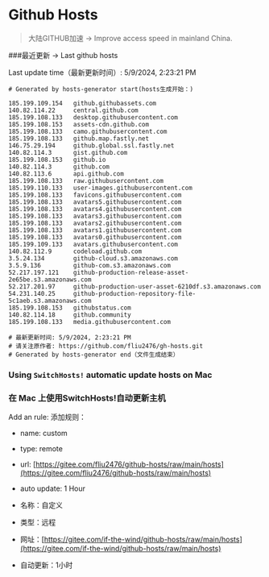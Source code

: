 # Github Hosts

>大陆GITHUB加速 -> Improve access speed in mainland China. 

###最近更新  -> Last github hosts

Last update time（最新更新时间）: 5/9/2024, 2:23:21 PM

```base
# Generated by hosts-generator start(hosts生成开始：) 

185.199.109.154   github.githubassets.com
140.82.114.22     central.github.com
185.199.108.133   desktop.githubusercontent.com
185.199.108.153   assets-cdn.github.com
185.199.108.133   camo.githubusercontent.com
185.199.108.133   github.map.fastly.net
146.75.29.194     github.global.ssl.fastly.net
140.82.114.3      gist.github.com
185.199.108.153   github.io
140.82.114.3      github.com
140.82.113.6      api.github.com
185.199.108.133   raw.githubusercontent.com
185.199.110.133   user-images.githubusercontent.com
185.199.108.133   favicons.githubusercontent.com
185.199.108.133   avatars5.githubusercontent.com
185.199.108.133   avatars4.githubusercontent.com
185.199.108.133   avatars3.githubusercontent.com
185.199.108.133   avatars2.githubusercontent.com
185.199.108.133   avatars1.githubusercontent.com
185.199.108.133   avatars0.githubusercontent.com
185.199.109.133   avatars.githubusercontent.com
140.82.112.9      codeload.github.com
3.5.24.134        github-cloud.s3.amazonaws.com
3.5.9.136         github-com.s3.amazonaws.com
52.217.197.121    github-production-release-asset-2e65be.s3.amazonaws.com
52.217.201.97     github-production-user-asset-6210df.s3.amazonaws.com
54.231.140.25     github-production-repository-file-5c1aeb.s3.amazonaws.com
185.199.108.153   githubstatus.com
140.82.114.18     github.community
185.199.108.133   media.githubusercontent.com

# 最新更新时间: 5/9/2024, 2:23:21 PM
# 请关注原作者: https://github.com/fliu2476/gh-hosts.git
# Generated by hosts-generator end（文件生成结束）
```

### Using `SwitchHosts!` automatic update hosts on Mac
### **在 Mac 上使用SwitchHosts!自动更新主机**
Add an rule:
添加规则：
- name: custom
- type: remote
- url: [https://gitee.com/fliu2476/github-hosts/raw/main/hosts](https://gitee.com/fliu2476/github-hosts/raw/main/hosts)
- auto update: 1 Hour

- 名称：自定义
- 类型：远程
- 网址：[https://gitee.com/if-the-wind/github-hosts/raw/main/hosts](https://gitee.com/if-the-wind/github-hosts/raw/main/hosts)
- 自动更新：1小时

